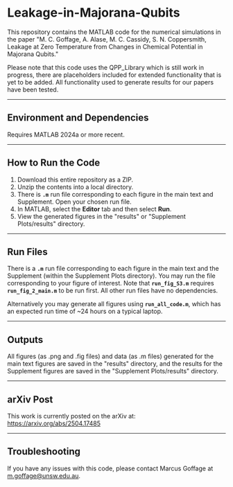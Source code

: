 # Leakage-in-Majorana-Qubits
This repository contains the MATLAB code for the numerical simulations in the paper "M. C. Goffage, A. Alase, M. C. Cassidy, S. N. Coppersmith, Leakage at Zero Temperature from Changes in Chemical Potential in Majorana Qubits."

Please note that this code uses the QPP_Library which is still work in progress, there are placeholders included for extended functionality that is yet to be added. All functionality used to generate results for our papers have been tested.

---

## Environment and Dependencies
Requires MATLAB 2024a or more recent.  

---

## How to Run the Code 
1. Download this entire repository as a ZIP. 
2. Unzip the contents into a local directory.  
3. There is **`.m`** run file corresponding to each figure in the main text and Supplement. Open your chosen run file.  
4. In MATLAB, select the **Editor** tab and then select **Run**.  
5. View the generated figures in the "results" or "Supplement Plots/results" directory.

---

## Run Files 
There is a **`.m`** run file corresponding to each figure in the main text and the Supplement (within the Supplement Plots directory). You may run the file corresponding to your figure of interest. Note that **`run_fig_S3.m`** requires **`run_fig_2_main.m`** to be run first. All other run files have no dependencies.  

Alternatively you may generate all figures using **`run_all_code.m`**, which has an expected run time of ~24 hours on a typical laptop.  

---

## Outputs
All figures (as .png and .fig files) and data (as .m files) generated for the main text figures are saved in the "results" directory, and the results for the Supplement figures are saved in the "Supplement Plots/results" directory. 

---
## arXiv Post
This work is currently posted on the arXiv at: https://arxiv.org/abs/2504.17485

---
## Troubleshooting

If you have any issues with this code, please contact Marcus Goffage at m.goffage@unsw.edu.au. 
